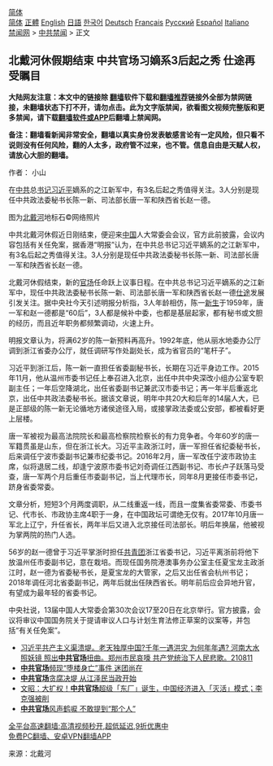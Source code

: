  <!-- 面包屑导航 --> <div class="breadcrumb"><!-- GTranslate: https://gtranslate.io/ -->  <div class="switcher notranslate">  <div class="selected">  <a href="#" onclick="return false;"> 简体</a>  </div>  <div class="option">  <a href="https://www.bannedbook.org" onclick="doGTranslate('zh-CN|zh-CN');jQuery('div.switcher div.selected a').html(jQuery(this).html());return false;" title="简体中文" class="nturl selected"> 简体</a>  <a href="https://www.bannedbook.org/zh-tw/" onclick="doGTranslate('zh-CN|zh-TW');jQuery('div.switcher div.selected a').html(jQuery(this).html());return false;" title="繁體中文" class="nturl"> 正體</a>  <a href="https://www.bannedbook.org/en/" onclick="doGTranslate('zh-CN|en');jQuery('div.switcher div.selected a').html(jQuery(this).html());return false;" title="English" class="nturl"> English</a>  <a href="https://www.bannedbook.org/ja/" onclick="doGTranslate('zh-CN|ja');jQuery('div.switcher div.selected a').html(jQuery(this).html());return false;" title="日本語" class="nturl"> 日語</a>  <a href="https://www.bannedbook.org/ko/" onclick="doGTranslate('zh-CN|ko');jQuery('div.switcher div.selected a').html(jQuery(this).html());return false;" title="한국어" class="nturl"> 한국어</a>  <a href="https://www.bannedbook.org/de/" onclick="doGTranslate('zh-CN|de');jQuery('div.switcher div.selected a').html(jQuery(this).html());return false;" title="Deutsch" class="nturl"> Deutsch</a>  <a href="https://www.bannedbook.org/fr/" onclick="doGTranslate('zh-CN|fr');jQuery('div.switcher div.selected a').html(jQuery(this).html());return false;" title="Français" class="nturl"> Français</a>  <a href="https://www.bannedbook.org/ru/" onclick="doGTranslate('zh-CN|ru');jQuery('div.switcher div.selected a').html(jQuery(this).html());return false;" title="Русский" class="nturl"> Русский</a>  <a href="https://www.bannedbook.org/es/" onclick="doGTranslate('zh-CN|es');jQuery('div.switcher div.selected a').html(jQuery(this).html());return false;" title="Español" class="nturl"> Español</a>  <a href="https://www.bannedbook.org/it/" onclick="doGTranslate('zh-CN|it');jQuery('div.switcher div.selected a').html(jQuery(this).html());return false;" title="Italiano" class="nturl"> Italiano</a>  </div>  </div>      <div class='breadcrumb-sub'><!-- Breadcrumb NavXT 6.3.0 --> <a href="https://www.bannedbook.org/" class="home">禁闻网</a> &gt; <a href="https://www.bannedbook.org/bnews/cbnews/" class="category">中共禁闻</a> &gt; 正文</div></div><h2>北戴河休假期结束 中共官场习嫡系3后起之秀 仕途再受瞩目</h2> <p class="notice"><b>大陆网友注意：本文中的链接除 <a href="https://github.com/bannedbook/fanqiang" >翻墙</a>软件下载和<a href="https://github.com/killgcd/justmysocks/blob/master/README.md">翻墙推荐</a>链接外全部为禁网链接，未翻墙状态下打不开，请勿点击。此为文字版禁闻，欲看图文视频完整版和更多禁闻，请下载<a href="https://github.com/bannedbook/fanqiang">翻墙软件或APP</a>后翻墙上禁闻网。</p><p>备注：翻墙看新闻非常安全，翻墙以真实身份发表敏感言论有一定风险，但只看不说则没有任何风险，翻的人太多，政府管不过来，也不管。信息自由是天赋人权，请放心大胆的翻墙。</b></p>  <div class="entry"> <p>作者： 小山</p> <p id="summary">在<a href="https://www.bannedbook.org/bnews/tag/%e4%b8%ad%e5%85%b1/" class="st_tag internal_tag" rel="tag" title="标签 中共 下的日志">中共</a>总<a href="https://www.bannedbook.org/bnews/tag/%e4%b9%a6%e8%ae%b0/" class="st_tag internal_tag" rel="tag" title="标签 书记 下的日志">书记</a><a href="https://www.bannedbook.org/bnews/tag/%e4%b9%a0%e8%bf%91%e5%b9%b3/" class="st_tag internal_tag" rel="tag" title="标签 习近平 下的日志">习近平</a>嫡系的之江新军中，有3名后起之秀值得关注。3人分别是现任中共政法委秘书长陈一新、司法部长唐一军和陕西省长赵一德。</p> <p id="conimg">图为<a href="https://www.bannedbook.org/bnews/tag/%E5%8C%97%E6%88%B4%E6%B2%B3/" class="st_tag internal_tag" rel="tag" title="标签 北戴河 下的日志">北戴河</a>地标石©网络照片</p>  <p>中共北戴河休假近日刚结束，便迎来<span class='wp_keywordlink_affiliate'><a href="https://www.bannedbook.org/" title="中国" target="_blank">中国</a></span>人大常委会会议，官方此前披露，会议内容包括有关任免案，据香港“明报”认为，在中共总书记习近平嫡系的之江新军中，有3名后起之秀值得关注。3人分别是现任中共政法委秘书长陈一新、司法部长唐一军和陕西省长赵一德。</p> <p>北戴河休假结束，新的<a href="https://www.bannedbook.org/bnews/tag/%E5%AE%98%E5%9C%BA/" class="st_tag internal_tag" rel="tag" title="标签 官场 下的日志">官场</a>任命跃上议事日程。在中共总书记习近平嫡系的之江新军中，现任中共政法委秘书长陈一新、司法部长唐一军和陕西省长赵一德<a href="https://www.bannedbook.org/bnews/tag/%E4%BB%95%E9%80%94/" class="st_tag internal_tag" rel="tag" title="标签 仕途 下的日志">仕途</a>发展引发关注。据中央社今天引述明报分析指，3人年龄相仿，陈一<span class='wp_keywordlink'><a href="https://www.bannedbook.org/forum2/topic1642.html" title="正见网《新生》" target="_blank">新生</a></span>于1959年，唐一军和赵一德都是“60后”，3人都是候补中委，也都是基层起家，都有秘书或文胆的经历，而且近年职务都频繁调动，火速上升。</p> <p>明报文章认为，将满62岁的陈一新预料再高升。1992年底，他从丽水地委办公厅调到浙江省委办公厅，就任调研写作处副处长，成为省官员的“笔杆子”。</p>  <p>习近平到浙江后，陈一新一直担任省委副秘书长，长期在习近平身边工作。2015年11月，他从温州市委书记任上奉召进入北京，出任中共中央深改小组办公室专职副主任；一年后空降湖北，出任省委副书记兼武汉市委书记；再一年半后重返北京，出任中共政法委秘书长。据该文章说，明年中共20大和后年的14届人大，已是正部级的陈一新无论循地方诸侯途径入局，或接掌政法委或公安部，都被看好更上层楼。</p> <p>唐一军被视为最高法院院长和最高检察院检察长的有力竞争者。今年60岁的唐一军籍贯虽是山东，但在浙江长大。习近平主政浙江时，唐一军担任省纪委秘书长，后来调任宁波市委副书记兼市纪委书记。2016年2月，唐一军改任宁波市政协主席，似将退居二线，却逢宁波原市委书记刘奇调任江西副书记、市长卢子跃落马受查，唐一军两个月后重任市委副书记，当上代理市长，同年8月更接任市委书记，跻身省委常委。</p> <p>文章分析，短短3个月两度调职，从二线重返一线，而且一度集省委常委、市委书记、代市长、市政协主席4职于一身，在中国政坛可谓绝无仅有。2017年10月唐一军北上辽宁，升任省长，两年半后又进入北京接任司法部长。明后年换届，他被视为掌两院的热门人选。</p>  <p>56岁的赵一德曾于习近平掌浙时担任<a href="https://www.bannedbook.org/bnews/tag/%e5%85%b1%e9%9d%92%e5%9b%a2/" class="st_tag internal_tag" rel="tag" title="标签 共青团 下的日志">共青团</a>浙江省委书记，习近平离浙前将他下放温州任市委副书记，意在栽培。而现任国务院港澳事务办公室主任夏宝龙主政浙江时，赵一德为省委秘书长，是夏宝龙的大管家，之后又出任省会杭州书记；2018年调任河北省委副书记，两年后就出任陕西省长。明年前后应会异地升官，有望成为最年轻的省委书记。</p> <p>中央社说，13届中国人大常委会第30次会议17至20日在北京举行。官方披露，会议将审议中国国务院关于提请审议人口与计划生育法修正草案的议案等，并包括“有关任免案”。</p> <ul class='op-related-articles' title='相关阅读'> <li><a href='https://www.bannedbook.org/bnews/bannedvideo/20210811/1604446.html' target='_blank'>习近平共产主义渠溃堤。老天独厚中国?千年一遇洪灾 为何年年遇? 河南大水照妖镜 照出<b>中共官场</b>扭曲。郑州市民哀嚎 共产党统治下人民悲歌。210811</a></li> <li><a href='https://www.bannedbook.org/bnews/comments/20210810/1603887.html' target='_blank'><b>中共官场</b>频现“堕楼身亡”事件 迷团尚在</a></li> <li><a href='https://www.bannedbook.org/bnews/ccpdope/20210805/1600437.html' target='_blank'><b>中共官场</b>贪腐决堤 从江泽民当政开始</a></li> <li><a href='https://www.bannedbook.org/bnews/cbnews/20210710/1584078.html' target='_blank'>文昭：大扩权！<b>中共官场</b>超级「东厂」诞生，中国经济进入「灭活」模式；李克强被削</a></li> <li><a href='https://www.bannedbook.org/bnews/cnnews/20210524/1552942.html' target='_blank'><b>中共官场</b>风声鹤唳 不敢提到“那个人”</a></li> </ul> <p class="texttj"> <a href="https://github.com/bannedbook/fanqiang/wiki/V2ray%E6%9C%BA%E5%9C%BA" target="_blank">全平台高速翻墙:高清视频秒开,超低延迟,9折优惠中</a><br/> <a href="https://github.com/bannedbook/fanqiang/wiki/%E7%A6%81%E9%97%BB%E7%BD%91%E5%AE%89%E5%8D%93%E7%BF%BB%E5%A2%99%E6%96%B0%E9%97%BBAPP" target="_blank">免费PC翻墙、安卓VPN翻墙APP</a></p> <p> 来源：北戴河 </p><a name='sharetosocial'></a>  <div style="margin-bottom:5px;padding-bottom:5px;clear:both"> <div id="archive-pix-1" class="banner-ads"> <!-- AuctionX Display platform tag START --> <div id="26318x728x90x621x_ADSLOT2" clicktrack="%%CLICK_URL_ESC%%"></div> <!-- AuctionX Display platform tag END --> </div> <div id="archive-pix-2" class="banner-ads"> <!-- AuctionX Display platform tag START --> <div id="26315x300x250x621x_ADSLOT2" clicktrack="%%CLICK_URL_ESC%%"></div> <!-- AuctionX Display platform tag END --> </div> </div>  <div id="archive-pix-1" class="banner-ads"> <!-- AuctionX Display platform tag START --> <div id="26318x728x90x621x_ADSLOT3" clicktrack="%%CLICK_URL_ESC%%"></div> <!-- AuctionX Display platform tag END --> </div> </div><!--END ENTRY--> 